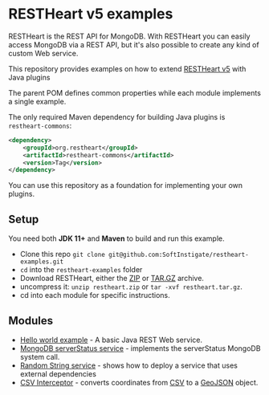 # RESTHeart v5 examples

RESTHeart is the REST API for MongoDB. With RESTHeart you can easily access MongoDB via a REST API, but it's also possible to create any kind of custom Web service.

This repository provides examples on how to extend [RESTHeart v5](https://github.com/SoftInstigate/restheart) with Java plugins

The parent POM defines common properties while each module implements a single example.

The only required Maven dependency for building Java plugins is `restheart-commons`:

```xml
<dependency>
    <groupId>org.restheart</groupId>
    <artifactId>restheart-commons</artifactId>
    <version>Tag</version>
</dependency>
```

You can use this repository as a foundation for implementing your own plugins.


## Setup

You need both **JDK 11+** and **Maven** to build and run this example.

-   Clone this repo `git clone git@github.com:SoftInstigate/restheart-examples.git`
-   `cd` into the `restheart-examples` folder
-   Download RESTHeart, either the [ZIP](https://github.com/SoftInstigate/restheart/releases/download/5.0.0/restheart.zip) or [TAR.GZ](https://github.com/SoftInstigate/restheart/releases/download/5.0.0/restheart.tar.gz) archive.
-   uncompress it: `unzip restheart.zip` or `tar -xvf restheart.tar.gz`.
-   cd into each module for specific instructions.

## Modules

 - [Hello world example](bytes-array-service/README.md) - A basic Java REST Web service.
 - [MongoDB serverStatus service](mongo-status-service/README.md) - implements the serverStatus MongoDB system call.
 - [Random String service](random-string-service/README.md) - shows how to deploy a service that uses external dependencies
 - [CSV Interceptor](csv-interceptor/README.md) - converts coordinates from [CSV](https://en.wikipedia.org/wiki/Comma-separated_values) to a [GeoJSON](https://geojson.org) object.
